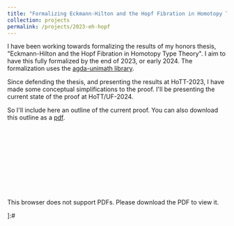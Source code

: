 ```yaml
---
title: "Formalizing Eckmann-Hilton and the Hopf Fibration in Homotopy Type Theory"
collection: projects
permalink: /projects/2023-eh-hopf
---
```


I have been working towards formalizing the results of my honors thesis, "Eckmann-Hilton and the Hopf Fibration in Homotopy Type Theory". I aim to have this fully formalized by the end of 2023, or early 2024. The formalization uses the [agda-unimath library](https://unimath.github.io/agda-unimath/).

Since defending the thesis, and presenting the results at HoTT-2023, I have made some conceptual simplifications to the proof. I'll be presenting the current state of the proof at HoTT/UF-2024.

So I'll include here an outline of the current proof. You can also download this outline as a [pdf](https://morphismz.github.io/files/2023-eh-hopf.pdf).

<object data="https://morphismz.github.io/files/2023-eh-hopf.pdf" type="application/pdf" width="700px" height="700px">
    <embed src="https://morphismz.github.io/files/2023-eh-hopf.pdf">
        <p>This browser does not support PDFs. Please download the PDF to view it. </p>
    </embed>
</object>
]:#